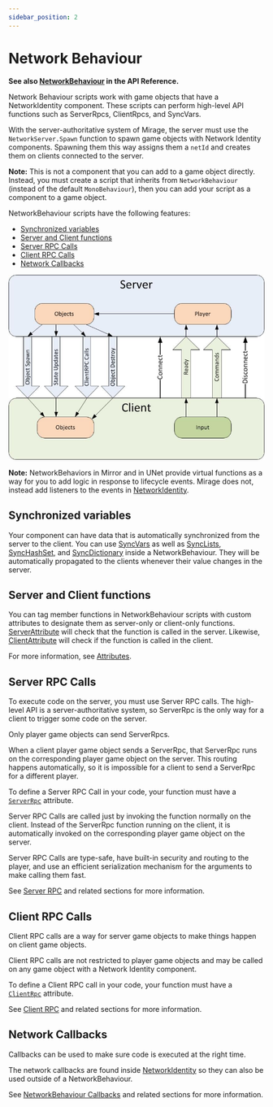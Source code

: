 ```yaml
---
sidebar_position: 2
---
```

# Network Behaviour

**See also [NetworkBehaviour](/docs/reference/Mirage/NetworkBehaviour) in the API Reference.**

Network Behaviour scripts work with game objects that have a NetworkIdentity component. These scripts can perform high-level API functions such as ServerRpcs, ClientRpcs, and SyncVars.

With the server-authoritative system of Mirage, the server must use the `NetworkServer.Spawn` function to spawn game objects with Network Identity components. Spawning them this way assigns them a `netId` and creates them on clients connected to the server.

**Note:** This is not a component that you can add to a game object directly. Instead, you must create a script that inherits from `NetworkBehaviour` (instead of the default `MonoBehaviour`), then you can add your script as a component to a game object.

NetworkBehaviour scripts have the following features:
- [Synchronized variables](#synchronized-variables)
- [Server and Client functions](#server-and-client-functions)
- [Server RPC Calls](#server-rpc-calls)
- [Client RPC Calls](#client-rpc-calls)
- [Network Callbacks](#network-callbacks)

![Data Flow Graph](/img/guides/remote-actions/unet-directions.jpg)

**Note:** NetworkBehaviors in Mirror and in UNet provide virtual functions as a way for you to add logic in response to lifecycle events.  Mirage does not,  instead add listeners to the events in [NetworkIdentity](/docs/components/network-identity).

## Synchronized variables

Your component can have data that is automatically synchronized from the server to the client. You can use [SyncVars](/docs/guides/sync/sync-var) as well as [SyncLists](/docs/guides/sync/sync-list), [SyncHashSet](/docs/guides/sync/sync-hash-set), and [SyncDictionary](/docs/guides/sync/sync-dictionary) inside a NetworkBehaviour. They will be automatically propagated to the clients whenever their value changes in the server.
 
## Server and Client functions

You can tag member functions in NetworkBehaviour scripts with custom attributes to designate them as server-only or client-only functions. [ServerAttribute](/docs/reference/Mirage/ServerAttribute) 
will check that the function is called in the server. Likewise, [ClientAttribute](/docs/reference/Mirage/ClientAttribute) will check if the function is called in the client.

For more information, see [Attributes](/docs/guides/attributes).

## Server RPC Calls

To execute code on the server, you must use Server RPC calls. The high-level API is a server-authoritative system, so ServerRpc is the only way for a client to trigger some code on the server.

Only player game objects can send ServerRpcs.

When a client player game object sends a ServerRpc, that ServerRpc runs on the corresponding player game object on the server. This routing happens automatically, so it is impossible for a client to send a ServerRpc for a different player.

To define a Server RPC Call in your code, your function must have a [`ServerRpc`](/docs/reference/Mirage/ServerRpcAttribute) attribute.

Server RPC Calls are called just by invoking the function normally on the client. Instead of the ServerRpc function running on the client, it is automatically invoked on the corresponding player game object on the server.

Server RPC Calls are type-safe, have built-in security and routing to the player, and use an efficient serialization mechanism for the arguments to make calling them fast.

See [Server RPC](/docs/guides/remote-actions/server-rpc) and related sections for more information.

## Client RPC Calls

Client RPC calls are a way for server game objects to make things happen on client game objects.

Client RPC calls are not restricted to player game objects and may be called on any game object with a Network Identity component.

To define a Client RPC call in your code, your function must have a [`ClientRpc`](/docs/reference/Mirage/ClientRpcAttribute) attribute.

See [Client RPC](/docs/guides/remote-actions/client-rpc) and related sections for more information.

## Network Callbacks

Callbacks can be used to make sure code is executed at the right time.

The network callbacks are found inside [NetworkIdentity](/docs/reference/Mirage/NetworkIdentity) so they can also be used outside of a NetworkBehaviour.

See [NetworkBehaviour Callbacks](/docs/guides/callbacks/network-behaviour) and related sections for more information.

